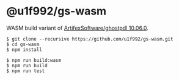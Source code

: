 # @u1f992/gs-wasm

WASM build variant of [ArtifexSoftware/ghostpdl 10.06.0](https://github.com/ArtifexSoftware/ghostpdl/tree/ghostpdl-10.06.0).

```
$ git clone --recursive https://github.com/u1f992/gs-wasm.git
$ cd gs-wasm
$ npm install

$ npm run build:wasm
$ npm run build
$ npm run test
```
